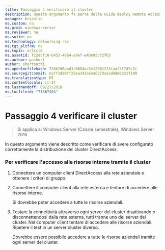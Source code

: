 ```yaml
---
title: Passaggio 4 verificare il cluster
description: Questo argomento fa parte della Guida deploy Remote Access in a cluster in Windows Server 2016.
manager: brianlic
ms.custom: na
ms.prod: windows-server
ms.reviewer: na
ms.suite: na
ms.technology: networking-ras
ms.tgt_pltfrm: na
ms.topic: article
ms.assetid: f22dcf10-b453-4664-a9ef-e40e95c72f63
ms.author: pashort
author: shortpatti
ms.openlocfilehash: 738b7d6aad1c9684ac1e12981213caaf3f745c2c
ms.sourcegitcommit: 6aff3d88ff22ea141a6ea6572a5ad8dd6321f199
ms.translationtype: MT
ms.contentlocale: it-IT
ms.lasthandoff: 09/27/2019
ms.locfileid: "71367404"
---
```

# <a name="step-4-verify-the-cluster"></a>Passaggio 4 verificare il cluster

>Si applica a: Windows Server (Canale semestrale), Windows Server 2016

In questo argomento viene descritto come verificare di avere configurato correttamente la distribuzione del cluster DirectAccess.  
  
### <a name="to-verify-access-to-internal-resources-through-the-cluster"></a>Per verificare l'accesso alle risorse interne tramite il cluster  
  
1.  Connettere un computer client DirectAccess alla rete aziendale e ottenere i criteri di gruppo.  
  
2.  Connettere il computer client alla rete esterna e tentare di accedere alle risorse interne.  
  
    Si dovrebbe poter accedere a tutte le risorse aziendali.  
  
3.  Testare la connettività attraverso ogni server del cluster disattivando o disconnettendosi dalla rete esterna, tutti tranne uno dei server del cluster. Nel computer client tentare di accedere alle risorse aziendali. Ripetere il test in un server cluster diverso.  
  
    Dovrebbe essere possibile accedere a tutte le risorse aziendali tramite ogni server del cluster.  
  


